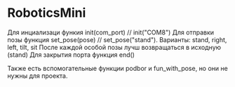 # RoboticsMini

Для инциализаци функия init(com_port) //  init("COM8")
Для отправки позы функция set_pose(pose) //  set_pose("stand"). Варианты: stand, right, left, tilt, sit
После каждой особой позы лучш возвращаться в исходную (stand)
Для закрытия порта функция end()

Также есть вспомогательные функции podbor и fun_with_pose, но они не нужны для проекта.
